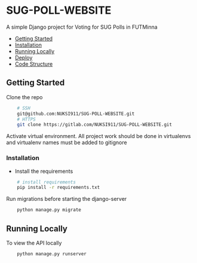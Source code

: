 # SUG-POLL-WEBSITE

A simple Django project for Voting for SUG Polls in FUTMinna 

- [Getting Started](#getting-started)
- [Installation](#installation)
- [Running Locally](#running-locally)
- [Deploy](#deploy)
- [Code Structure](#code-structure)

## Getting Started

Clone the repo

```bash
    # SSH
    git@github.com:NUKSI911/SUG-POLL-WEBSITE.git
    # HTTPS
    git clone https://gitlab.com/NUKSI911/SUG-POLL-WEBSITE.git
```

Activate virtual environment. All project work should be done in virtualenvs and virtualenv names must be added to gitignore

### Installation

- Install the requirements

```bash
    # install requirements
    pip install -r requirements.txt
```

Run migrations before starting the django-server

```bash
    python manage.py migrate
```

## Running Locally

To view the API locally

```bash
    python manage.py runserver
```

